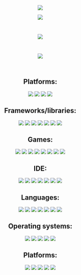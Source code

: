 <center>
 <p align="center">
    <img src="https://readme-typing-svg.demolab.com?font=Fira+Code&pause=500&color=F70086&center=true&multiline=true&width=435&lines=I'm+just+some+idiot+13+year+old+kid;+++++++++++++++++Deal+with+it" /></a>  
</p>
<p></p>

![](https://komarev.com/ghpvc/?username=hankypoo7&style=flat-square&color=orange&base=11983)

<p>‎ </p>

<p align="center">
 <img src="https://github-readme-stats.vercel.app/api?username=Hankypoo7&show_icons=true&theme=midnight-purple" /></a>
 </p>

<p>‎ </p>

<p align="center">
 <img src="https://github-readme-stats.vercel.app/api/top-langs/?username=hankypoo7&show_icons=true&theme=midnight-purple" /></a>
 </p>
 
<p>‎ </p>

<h2>Platforms:</h2>
 <img src="https://img.shields.io/badge/Glitch-2800ff?style=for-the-badge&logo=glitch&logoColor=white" /></a>
 <img src="https://img.shields.io/badge/Heroku-430098?style=for-the-badge&logo=heroku&logoColor=white" /></a>
 <img src="https://img.shields.io/badge/Railway-131415?style=for-the-badge&logo=railway&logoColor=white" /></a>
 <img src="https://img.shields.io/badge/Vercel-000000?style=for-the-badge&logo=vercel&logoColor=white" /></a>

<h2>Frameworks/libraries:</h2>
 <img src="https://img.shields.io/badge/Express%20js-000000?style=for-the-badge&logo=express&logoColor=white" /></a>
 <img src="https://img.shields.io/badge/GitHub%20Pages-222222?style=for-the-badge&logo=GitHub%20Pages&logoColor=white" /></a>
 <img src="https://img.shields.io/badge/Markdown-000000?style=for-the-badge&logo=markdown&logoColor=white" /></a>
 <img src="https://img.shields.io/badge/Node%20js-339933?style=for-the-badge&logo=nodedotjs&logoColor=white" /></a>
<img src="https://img.shields.io/badge/npm-CB3837?style=for-the-badge&logo=npm&logoColor=white" /></a>
<img src="https://img.shields.io/badge/Unity-100000?style=for-the-badge&logo=unity&logoColor=white" /></a>
<img src="https://img.shields.io/badge/-Unreal%20Engine-313131?style=for-the-badge&logo=unreal-engine&logoColor=white" /></a>

<h2>Games:</h2>
<img src="https://img.shields.io/badge/Battle.net-000?style=for-the-badge&logo=battle.net&logoColor=148EFF" /></a>
<img src="https://img.shields.io/badge/Counter_Strike-000000?style=for-the-badge&logo=counter-strike&logoColor=white" /></a>
<img src="https://img.shields.io/badge/Epic%20Games-313131?style=for-the-badge&logo=Epic%20Games&logoColor=white" /></a>
<img src="https://img.shields.io/badge/Nintendo_Switch-E60012?style=for-the-badge&logo=nintendo-switch&logoColor=white" /></a>
<img src="https://img.shields.io/badge/PlayStation-003791?style=for-the-badge&logo=playstation&logoColor=white" /></a>
<img src="https://img.shields.io/badge/Riot_Games-D32936?style=for-the-badge&logo=riot-games&logoColor=white" /></a>
<img src="https://img.shields.io/badge/Steam-000000?style=for-the-badge&logo=steam&logoColor=white" /></a>
<img src="https://img.shields.io/badge/Valorant-fa4454?style=for-the-badge&logo=valorant&logoColor=white" /></a>

<h2>IDE:</h2>
<img src="https://img.shields.io/badge/Codesandbox-000000?style=for-the-badge&logo=CodeSandbox&logoColor=white" /></a>
<img src="https://img.shields.io/badge/Eclipse-2C2255?style=for-the-badge&logo=eclipse&logoColor=white" /></a>
<img src="https://img.shields.io/badge/JSFiddle-0084FF?style=for-the-badge&logo=JSFiddle&logoColor=white" /></a>
<img src="https://img.shields.io/badge/replit-667881?style=for-the-badge&logo=replit&logoColor=white" /></a>
<img src="https://img.shields.io/badge/VSCode-0078D4?style=for-the-badge&logo=visual%20studio%20code&logoColor=white" /></a>
<img src="https://img.shields.io/badge/Visual_Studio-5C2D91?style=for-the-badge&logo=visual%20studio&logoColor=white" /></a>
<img src="https://img.shields.io/badge/Visual_Studio_Code-0078D4?style=for-the-badge&logo=visual%20studio%20code&logoColor=white" /></a>

<h2>Languages:</h2>
<img src="https://img.shields.io/badge/C%2B%2B-00599C?style=for-the-badge&logo=c%2B%2B&logoColor=white" /></a>
<img src="https://img.shields.io/badge/CSS3-1572B6?style=for-the-badge&logo=css3&logoColor=white" /></a>
<img src="https://img.shields.io/badge/HTML5-E34F26?style=for-the-badge&logo=html5&logoColor=white" /></a>
<img src="https://img.shields.io/badge/JavaScript-323330?style=for-the-badge&logo=javascript&logoColor=F7DF1E" /></a>
<img src="https://img.shields.io/badge/json-5E5C5C?style=for-the-badge&logo=json&logoColor=white" /></a>
<img src="https://img.shields.io/badge/Python-FFD43B?style=for-the-badge&logo=python&logoColor=blue" /></a>
<img src="https://img.shields.io/badge/TypeScript-007ACC?style=for-the-badge&logo=typescript&logoColor=white" /></a>

<h2>Operating systems:</h2>
<img src="https://img.shields.io/badge/iOS-000000?style=for-the-badge&logo=ios&logoColor=white" /></a>
<img src="https://img.shields.io/badge/Kali_Linux-557C94?style=for-the-badge&logo=kali-linux&logoColor=white" /></a>
<img src="https://img.shields.io/badge/Linux-FCC624?style=for-the-badge&logo=linux&logoColor=black" /></a>
<img src="https://img.shields.io/badge/mac%20os-000000?style=for-the-badge&logo=apple&logoColor=white" /></a>
<img src="https://img.shields.io/badge/Windows-0078D6?style=for-the-badge&logo=windows&logoColor=white" /></a>

<h2>Platforms:</h2>
<img src="https://img.shields.io/badge/Codepen-000000?style=for-the-badge&logo=codepen&logoColor=white" /></a>
<img src="https://img.shields.io/badge/GitHub-100000?style=for-the-badge&logo=github&logoColor=white" /></a>
<img src="https://img.shields.io/badge/Snapchat-FFFC00?style=for-the-badge&logo=snapchat&logoColor=white" /></a>
<img src="https://img.shields.io/badge/TikTok-000000?style=for-the-badge&logo=tiktok&logoColor=white" /></a>
<img src="https://img.shields.io/badge/YouTube-FF0000?style=for-the-badge&logo=youtube&logoColor=white" /></a>

</center>
